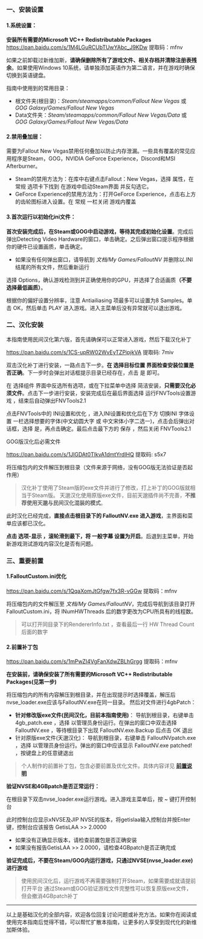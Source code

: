 <h3>一、安装设置</h3>
<h4>1.系统设置：</h4>
<p><strong>安装所有需要的Microsoft VC++ Redistributable Packages</strong> <a href='https://pan.baidu.com/s/1M4LGuRCUbTUwYAbc_J9KDw' target='_blank' class='url'>https://pan.baidu.com/s/1M4LGuRCUbTUwYAbc_J9KDw</a> 提取码：mfnv</p>
<p>如果之前卸载过新维加斯，<strong>请确保删除所有了游戏文件、相关存档并清除注册表残余</strong>。如果使用Windows 10系统，请单独添加英语作为第二语言，并在游戏时确保切换到英语键盘。</p>
<p>指南中使用到的常用目录：</p>
<ul>
<li>根文件夹(根目录)：<em>Steam/steamapps/common/Fallout New Vegas</em> 或 <em>GOG Galaxy/Games/Fallout New Vegas</em></li>
<li>Data文件夹：<em>Steam/steamapps/common/Fallout New Vegas/Data</em> 或 <em>GOG Galaxy/Games/Fallout New Vegas/Data</em></li>

</ul>
<h4>2.禁用叠加层：</h4>
<p>需要为Fallout New Vegas禁用任何叠加以防止内存泄漏。一些具有覆盖的常见应用程序是Steam，GOG，NVIDIA GeForce Experience，Discord和MSI Afterburner。</p>
<ul>
<li>Steam的禁用方法为：在库中右键点击Fallout：New Vegas，选择 属性，在 常规 选项卡下找到 在游戏中启动Steam界面 并反勾选它。</li>
<li>GeForce Experience的禁用方法为：打开GeForce Experience，点击右上方的齿轮图标进入设置。在 常规 一栏关闭 游戏内覆盖</li>

</ul>
<h4>3.首次运行以初始化ini文件：</h4>
<p><strong>首次安装完成后，在Steam或GOG中启动游戏，等待其完成初始化设置</strong>。完成后弹出Detecting Video Hardware的窗口，单击确定。之后弹出窗口提示程序根据你的硬件已设置画质，单击确定。</p>
<ul>
<li>如果没有任何弹出窗口，请导航到 <em>文档/My Games/FalloutNV</em> 并删除以.INI结尾的所有文件，然后重新运行</li>

</ul>
<p>选择 Options，确认游戏检测到并正确使用你的GPU，并选择了合适画质<strong>（不要选择最低画质）</strong>。</p>
<p>根据你的偏好设置分辨率，注意 Antiailiasing 项最多可以设置为8 Samples。单击 OK，然后单击 PLAY 进入游戏。进入主菜单后没有异常就可以退出游戏。</p>
<h3>二、汉化安装</h3>
<p>本指南使用民间汉化第六版，首先请确保可以正常进入游戏，然后下载汉化补丁</p>
<p><a href='https://pan.baidu.com/s/1CS-upRW02WvEyTZPipjkVA' target='_blank' class='url'>https://pan.baidu.com/s/1CS-upRW02WvEyTZPipjkVA</a> 提取码: 7miv</p>
<p>双击汉化补丁进行安装，一路点击下一步。<strong>在 选择目标位置 界面检查安装位置是否正确</strong>。下一步时会弹出对话框提示目录已经存在，点击 是 即可。</p>
<p>在 选择组件 界面中反选所有选项，或在下拉菜单中选择 简洁安装，<strong>只需要汉化必须文件</strong>。点击下一步进行安装，安装完成后在最后界面选择 运行FNVTools设置游戏 ，结束后自动弹出FNVTools2.1</p>
<p>点击FNVTools中的 INI设置和优化 ，进入INI设置和优化后在下方 切换INI 字体设置 一栏选择想要的字体(中文幼圆大字 或 中文宋体小字二选一)，点击会后弹出对话框，选择 是，再点击确定。最后点击最下方的 保存 ，然后关闭 FNVTools2.1</p>
<p>GOG版汉化后必需文件 </p>
<p><a href='https://pan.baidu.com/s/1JlGDAt0TlkvA1dmtYrdIHQ' target='_blank' class='url'>https://pan.baidu.com/s/1JlGDAt0TlkvA1dmtYrdIHQ</a> 提取码: s5x7</p>
<p>将压缩包内的文件解压到根目录（文件来源于网络，没有GOG版无法验证是否起作用）</p>
<blockquote><p>汉化补丁使用了Steam版的exe文件并进行了修改，打上补丁的GOG版就相当于Steam版。
天邈汉化使用原版exe文件，目前天邈插件尚不完善，<strong>不推荐使用天邈与民间汉化混装的模式</strong>。</p>
</blockquote>
<p>此时汉化已经完成，<strong>直接点击根目录下的 FalloutNV.exe 进入游戏</strong>，主界面和菜单应该都已汉化。</p>
<p><strong>点击 选项-显示 ，滚轮滑到最下，将 一般字幕 设置为开启</strong>。后退到主菜单，开始新游戏测试游戏内容汉化是否有问题。</p>
<h3>三、重要前置</h3>
<h4>1.FalloutCustom.ini优化</h4>
<p><a href='https://pan.baidu.com/s/1QqaXomJtGfgw7fx3R-vGGw' target='_blank' class='url'>https://pan.baidu.com/s/1QqaXomJtGfgw7fx3R-vGGw</a> 提取码：mfnv</p>
<p>将压缩包内的文件解压至 <em>文档/My Games/FalloutNV</em>，完成后导航到该目录打开FalloutCustom.ini，将 INumHWThreads 后的数字更改为CPU所具有的线程数。</p>
<blockquote><p>可以打开同目录下的RendererInfo.txt ，查看最后一行 HW Thread Count 后面的数字</p>
</blockquote>
<h4>2.前置补丁包</h4>
<p><a href='https://pan.baidu.com/s/1mPwZI4VgFanXdwZBLhGrgg' target='_blank' class='url'>https://pan.baidu.com/s/1mPwZI4VgFanXdwZBLhGrgg</a> 提取码：mfnv</p>
<p><strong>在安装前，请确保安装了所有需要的Microsoft VC++ Redistributable Packages(见第一步)</strong></p>
<p>将压缩包内的所有内容解压到根目录，并在出现提示时选择覆盖，解压后nvse_loader.exe应该与FalloutNV.exe在同一目录。
然后对文件进行4gbPatch：</p>
<ul>
<li><strong>针对修改版exe文件(民间汉化，目前本指南使用)</strong>：
导航到根目录，右键单击 4gb_patch.exe ，选择 以管理员身份运行。在弹出的窗口中双击选择 FalloutNV.exe ，等待根目录下出现 FalloutNV.exe.Backup 后点击 OK 退出</li>
<li>针对原版exe文件(天邈汉化)：
导航到根目录，右键单击 FalloutNVpatch.exe ，选择 以管理员身份运行。弹出的窗口中应该显示 FalloutNV.exe patched! ，按键盘上的任意键退出</li>

</ul>
<blockquote><p>个人制作的前置补丁包，包含必要前置及优化文件。具体内容详见 <strong><a href='https://github.com/feelbetterhua/nvguideline_cn/blob/master/mod_introduction.md' title='前置说明'>前置说明</a></strong></p>
</blockquote>
<p><strong>验证NVSE和4GBpatch是否正常运行：</strong></p>
<p>在根目录下双击nvse_loader.exe运行游戏。进入游戏主菜单后，按 ~ 键打开控制台</p>
<p>此时控制台应显示xNVSE及JIP NVSE的版本，将getislaa输入控制台并按Enter键，控制台应该报告 GetisLAA &gt;&gt; 2.0000</p>
<ul>
<li>如果没有正确显示版本，请检查前置包是否正确安装</li>
<li>如果没有报告GetisLAA &gt;&gt; 2.0000，请检查4GBpatch是否正确完成</li>

</ul>
<p><strong>验证完成后，不要在Steam/GOG内运行游戏，只通过NVSE(nvse_loader.exe)进行游戏</strong></p>
<blockquote><p>使用民间汉化后，运行游戏不再需要强制打开Steam，如果需要成就请提前打开平台
通过Steam或GOG验证游戏文件完整性可以恢复原版exe文件，但会撤消4GBpatch补丁</p>
</blockquote>
<hr />
<p>以上是基础汉化的全部内容，欢迎各位回复讨论问题或补充方法。如果你在阅读或使用完本指南后觉得不错，可以帮忙扩散本指南，让更多的人享受到现代化的新维加斯体验。</p>
